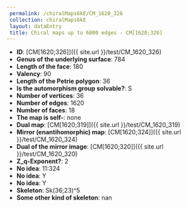 ```yaml
--- 
 permalink: /chiralMaps6kE/CM_1620_326 
 collection: chiralMaps6kE
 layout: dataEntry
 title: Chiral maps up to 6000 edges - CM[1620;326]
---
```


- **ID**: [CM[1620;326]]({{ site.url }}/test/CM_1620_326)
- **Genus of the underlying surface**: 784
- **Length of the face**: 180
- **Valency**: 90
- **Length of the Petrie polygon**: 36
- **Is the automorphism group solvable?**: S
- **Number of vertices**: 36
- **Number of edges**: 1620
- **Number of faces**: 18
- **The map is self-**: none
- **Dual map**: [CM[1620;319]]({{ site.url }}/test/CM_1620_319)
- **Mirror (enantihomorphic) map**: [CM[1620;324]]({{ site.url }}/test/CM_1620_324)
- **Dual of the mirror image**: [CM[1620;320]]({{ site.url }}/test/CM_1620_320)
- **Z_q-Exponent?**: 2
- **No idea**:  11:324
- **No idea**: Y
- **No idea**: Y
- **Skeleton**: Sk(36;23)^5
- **Some other kind of skeleton**: nan
